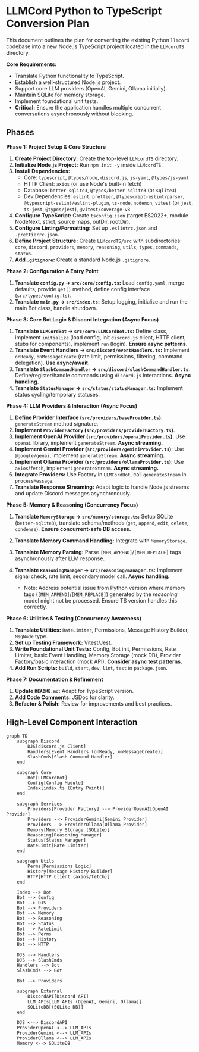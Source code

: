 # LLMCord Python to TypeScript Conversion Plan

This document outlines the plan for converting the existing Python `llmcord` codebase into a new Node.js TypeScript project located in the `LLMcordTS` directory.

**Core Requirements:**

*   Translate Python functionality to TypeScript.
*   Establish a well-structured Node.js project.
*   Support core LLM providers (OpenAI, Gemini, Ollama initially).
*   Maintain SQLite for memory storage.
*   Implement foundational unit tests.
*   **Critical:** Ensure the application handles multiple concurrent conversations asynchronously without blocking.

## Phases

**Phase 1: Project Setup & Core Structure**

1.  **Create Project Directory:** Create the top-level `LLMcordTS` directory.
2.  **Initialize Node.js Project:** Run `npm init -y` inside `LLMcordTS`.
3.  **Install Dependencies:**
    *   Core: `typescript`, `@types/node`, `discord.js`, `js-yaml`, `@types/js-yaml`
    *   HTTP Client: `axios` (or use Node's built-in fetch)
    *   Database: `better-sqlite3`, `@types/better-sqlite3` (or `sqlite3`)
    *   Dev Dependencies: `eslint`, `prettier`, `@typescript-eslint/parser`, `@typescript-eslint/eslint-plugin`, `ts-node`, `nodemon`, `vitest` (or `jest`, `ts-jest`, `@types/jest`), `@vitest/coverage-v8`
4.  **Configure TypeScript:** Create `tsconfig.json` (target ES2022+, module NodeNext, strict, source maps, outDir, rootDir).
5.  **Configure Linting/Formatting:** Set up `.eslintrc.json` and `.prettierrc.json`.
6.  **Define Project Structure:** Create `LLMcordTS/src` with subdirectories: `core`, `discord`, `providers`, `memory`, `reasoning`, `utils`, `types`, `commands`, `status`.
7.  **Add `.gitignore`:** Create a standard Node.js `.gitignore`.

**Phase 2: Configuration & Entry Point**

1.  **Translate `config.py` -> `src/core/config.ts`:** Load `config.yaml`, merge defaults, provide `get()` method, define config interface (`src/types/config.ts`).
2.  **Translate `main.py` -> `src/index.ts`:** Setup logging, initialize and run the main Bot class, handle shutdown.

**Phase 3: Core Bot Logic & Discord Integration (Async Focus)**

1.  **Translate `LLMCordBot` -> `src/core/LLMCordBot.ts`:** Define class, implement `initialize` (load config, init `discord.js` client, HTTP client, stubs for components), implement `run` (login). **Ensure async patterns.**
2.  **Translate Event Handlers -> `src/discord/eventHandlers.ts`:** Implement `onReady`, `onMessageCreate` (rate limit, permissions, filtering, command delegation). **Use async/await.**
3.  **Translate `SlashCommandHandler` -> `src/discord/slashCommandHandler.ts`:** Define/register/handle commands using `discord.js` interactions. **Async handling.**
4.  **Translate `StatusManager` -> `src/status/statusManager.ts`:** Implement status cycling/temporary statuses.

**Phase 4: LLM Providers & Interaction (Async Focus)**

1.  **Define Provider Interface (`src/providers/baseProvider.ts`)**: `generateStream` method signature.
2.  **Implement `ProviderFactory` (`src/providers/providerFactory.ts`)**.
3.  **Implement OpenAI Provider (`src/providers/openaiProvider.ts`)**: Use `openai` library, implement `generateStream`. **Async streaming.**
4.  **Implement Gemini Provider (`src/providers/geminiProvider.ts`)**: Use `@google/genai`, implement `generateStream`. **Async streaming.**
5.  **Implement Ollama Provider (`src/providers/ollamaProvider.ts`)**: Use `axios`/`fetch`, implement `generateStream`. **Async streaming.**
6.  **Integrate Providers:** Use Factory in `LLMCordBot`, call `generateStream` in `processMessage`.
7.  **Translate Response Streaming:** Adapt logic to handle Node.js streams and update Discord messages asynchronously.

**Phase 5: Memory & Reasoning (Concurrency Focus)**

1.  **Translate `MemoryStorage` -> `src/memory/storage.ts`:** Setup SQLite (`better-sqlite3`), translate schema/methods (`get`, `append`, `edit`, `delete`, `condense`). **Ensure concurrent-safe DB access.**
2.  **Translate Memory Command Handling:** Integrate with `MemoryStorage`.
3.  **Translate Memory Parsing:** Parse `[MEM_APPEND]`/`[MEM_REPLACE]` tags asynchronously after LLM response.
4.  **Translate `ReasoningManager` -> `src/reasoning/manager.ts`:** Implement signal check, rate limit, secondary model call. **Async handling.**

    *   Note: Address potential issue from Python version where memory tags (`[MEM_APPEND]`/`[MEM_REPLACE]`) generated by the *reasoning* model might not be processed. Ensure TS version handles this correctly.

**Phase 6: Utilities & Testing (Concurrency Awareness)**

1.  **Translate Utilities:** `RateLimiter`, Permissions, Message History Builder, `MsgNode` type.
2.  **Set up Testing Framework:** Vitest/Jest.
3.  **Write Foundational Unit Tests:** Config, Bot init, Permissions, Rate Limiter, basic Event Handling, Memory Storage (mock DB), Provider Factory/basic interaction (mock API). **Consider async test patterns.**
4.  **Add Run Scripts:** `build`, `start`, `dev`, `lint`, `test` in `package.json`.

**Phase 7: Documentation & Refinement**

1.  **Update `README.md`:** Adapt for TypeScript version.
2.  **Add Code Comments:** JSDoc for clarity.
3.  **Refactor & Polish:** Review for improvements and best practices.

## High-Level Component Interaction

```mermaid
graph TD
    subgraph Discord
        DJS[discord.js Client]
        Handlers[Event Handlers (onReady, onMessageCreate)]
        SlashCmds[Slash Command Handler]
    end

    subgraph Core
        Bot[LLMCordBot]
        Config[Config Module]
        Index[index.ts (Entry Point)]
    end

    subgraph Services
        Providers[Provider Factory] --> ProviderOpenAI[OpenAI Provider]
        Providers --> ProviderGemini[Gemini Provider]
        Providers --> ProviderOllama[Ollama Provider]
        Memory[Memory Storage (SQLite)]
        Reasoning[Reasoning Manager]
        Status[Status Manager]
        RateLimit[Rate Limiter]
    end

    subgraph Utils
        Perms[Permissions Logic]
        History[Message History Builder]
        HTTP[HTTP Client (axios/fetch)]
    end

    Index --> Bot
    Bot --> Config
    Bot --> DJS
    Bot --> Providers
    Bot --> Memory
    Bot --> Reasoning
    Bot --> Status
    Bot --> RateLimit
    Bot --> Perms
    Bot --> History
    Bot --> HTTP

    DJS --> Handlers
    DJS --> SlashCmds
    Handlers --> Bot
    SlashCmds --> Bot

    Bot --> Providers

    subgraph External
        DiscordAPI[Discord API]
        LLM_APIs[LLM APIs (OpenAI, Gemini, Ollama)]
        SQLiteDB[(SQLite DB)]
    end

    DJS <--> DiscordAPI
    ProviderOpenAI <--> LLM_APIs
    ProviderGemini <--> LLM_APIs
    ProviderOllama <--> LLM_APIs
    Memory <--> SQLiteDB